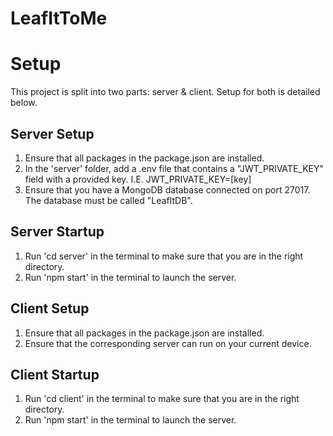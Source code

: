 # LeafItToMe

# Setup

This project is split into two parts: server & client. Setup for both is detailed below.

## Server Setup

1. Ensure that all packages in the package.json are installed.
2. In the 'server' folder, add a .env file that contains a "JWT_PRIVATE_KEY" field with a provided key. I.E. JWT_PRIVATE_KEY=[key]
3. Ensure that you have a MongoDB database connected on port 27017. The database must be called "LeafItDB".

## Server Startup

1. Run 'cd server' in the terminal to make sure that you are in the right directory.
2. Run 'npm start' in the terminal to launch the server.

## Client Setup

1. Ensure that all packages in the package.json are installed.
2. Ensure that the corresponding server can run on your current device.

## Client Startup

1. Run 'cd client' in the terminal to make sure that you are in the right directory.
2. Run 'npm start' in the terminal to launch the server.
